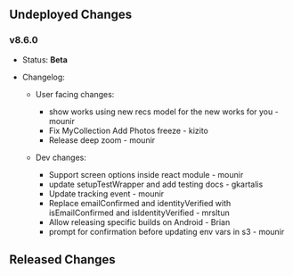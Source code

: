 ## Undeployed Changes

### v8.6.0

- Status: **Beta**
- Changelog:

  - User facing changes:

    - show works using new recs model for the new works for you - mounir
    - Fix MyCollection Add Photos freeze - kizito
    - Release deep zoom - mounir

  - Dev changes:
    - Support screen options inside react module - mounir
    - update setupTestWrapper and add testing docs - gkartalis
    - Update tracking event - mounir
    - Replace emailConfirmed and identityVerified with isEmailConfirmed and isIdentityVerified - mrsltun
    - Allow releasing specific builds on Android - Brian
    - prompt for confirmation before updating env vars in s3 - mounir

<!-- DO NOT CHANGE -->

## Released Changes
